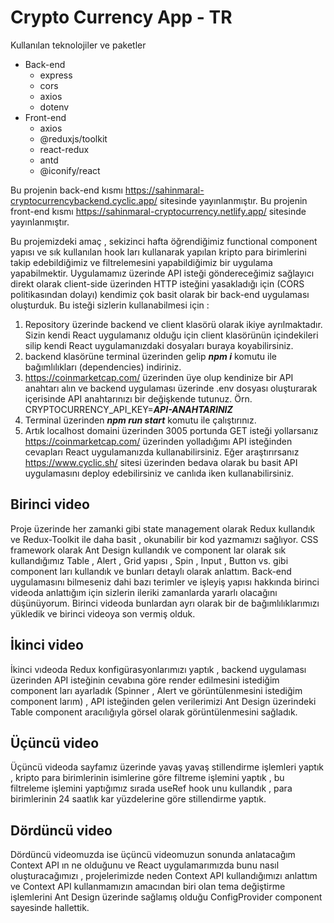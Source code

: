 
# Crypto Currency App - TR 

Kullanılan teknolojiler ve paketler
 - Back-end
	 - express
	 - cors
	 - axios
	 - dotenv
 - Front-end
	 - axios
	 - @reduxjs/toolkit
	 - react-redux
	 - antd
	 - @iconify/react

Bu projenin back-end kısmı https://sahinmaral-cryptocurrencybackend.cyclic.app/ sitesinde yayınlanmıştır.
Bu projenin front-end kısmı https://sahinmaral-cryptocurrency.netlify.app/ sitesinde yayınlanmıştır.

Bu projemizdeki amaç , sekizinci hafta öğrendiğimiz functional component yapısı ve sık kullanılan hook ları kullanarak yapılan kripto para birimlerini takip edebildiğimiz ve filtrelemesini yapabildiğimiz bir uygulama yapabilmektir. Uygulamamız üzerinde API isteği göndereceğimiz sağlayıcı direkt olarak client-side üzerinden HTTP isteğini yasakladığı için (CORS politikasından dolayı) kendimiz çok basit olarak bir back-end uygulaması oluşturduk. Bu isteği sizlerin kullanabilmesi için :
 1. Repository üzerinde backend ve client klasörü olarak ikiye ayrılmaktadır. Sizin kendi React uygulamanız olduğu için client klasörünün içindekileri silip kendi React uygulamanızdaki dosyaları buraya koyabilirsiniz. 
 2. backend klasörüne terminal üzerinden gelip ***npm i*** komutu ile bağımlılıkları (dependencies) indiriniz.
 3. https://coinmarketcap.com/ üzerinden üye olup kendinize bir API anahtarı alın ve backend uygulaması üzerinde .env dosyası oluşturarak içerisinde API anahtarınızı bir değişkende tutunuz. Örn. CRYPTOCURRENCY_API_KEY=***API-ANAHTARINIZ***
 4. Terminal üzerinden ***npm run start*** komutu ile çalıştırınız.
 5. Artık localhost domaini üzerinden 3005 portunda GET isteği yollarsanız https://coinmarketcap.com/ üzerinden yolladığımı API isteğinden cevapları React uygulamanızda kullanabilirsiniz. Eğer araştırırsanız https://www.cyclic.sh/ sitesi üzerinden bedava olarak bu basit API uygulamasını deploy edebilirsiniz ve canlıda iken kullanabilirsiniz. 

## Birinci video
Proje üzerinde her zamanki gibi state management olarak Redux kullandık ve Redux-Toolkit ile daha basit , okunabilir bir kod yazmamızı sağlıyor. CSS framework olarak Ant Design kullandık ve component lar olarak sık kullandığımız Table , Alert , Grid yapısı , Spin , Input , Button vs. gibi component ları kullandık ve bunları detaylı olarak anlattım. Back-end uygulamasını bilmeseniz dahi bazı terimler ve işleyiş yapısı hakkında birinci videoda anlattığım için sizlerin ileriki zamanlarda yararlı olacağını düşünüyorum. Birinci videoda bunlardan ayrı olarak bir de bağımlılıklarımızı yükledik ve birinci videoya son vermiş olduk.

## İkinci video
İkinci vıdeoda Redux konfigürasyonlarımızı yaptık , backend uygulaması üzerinden API isteğinin cevabına göre render edilmesini istediğim component ları ayarladık (Spinner , Alert ve görüntülenmesini istediğim component larım) , API isteğinden gelen verilerimizi Ant Design üzerindeki Table component aracılığıyla görsel olarak görüntülenmesini sağladık.

## Üçüncü video
Üçüncü videoda sayfamız üzerinde yavaş yavaş stillendirme işlemleri yaptık , kripto para birimlerinin isimlerine göre filtreme işlemini yaptık , bu filtreleme işlemini yaptığımız sırada useRef hook unu kullandık , para birimlerinin 24 saatlık kar yüzdelerine göre stillendirme yaptık.

## Dördüncü video
Dördüncü videomuzda ise üçüncü videomuzun sonunda anlatacağım Context API ın ne olduğunu ve React uygulamarımızda bunu nasıl oluşturacağımızı , projelerimizde neden Context API kullandığımızı anlattım ve Context API kullanmamızın amacından biri olan tema değiştirme işlemlerini Ant Design üzerinde sağlamış olduğu ConfigProvider component sayesinde hallettik.